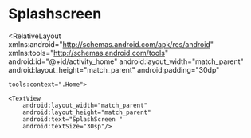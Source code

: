 # Splashscreen
<?xml version="1.0" encoding="utf-8"?>
<RelativeLayout xmlns:android="http://schemas.android.com/apk/res/android"
    xmlns:tools="http://schemas.android.com/tools"
    android:id="@+id/activity_home"
    android:layout_width="match_parent"
    android:layout_height="match_parent"
    android:padding="30dp"

    tools:context=".Home">

    <TextView
        android:layout_width="match_parent"
        android:layout_height="match_parent"
        android:text="SplashScreen "
        android:textSize="30sp"/>

</RelativeLayout>
